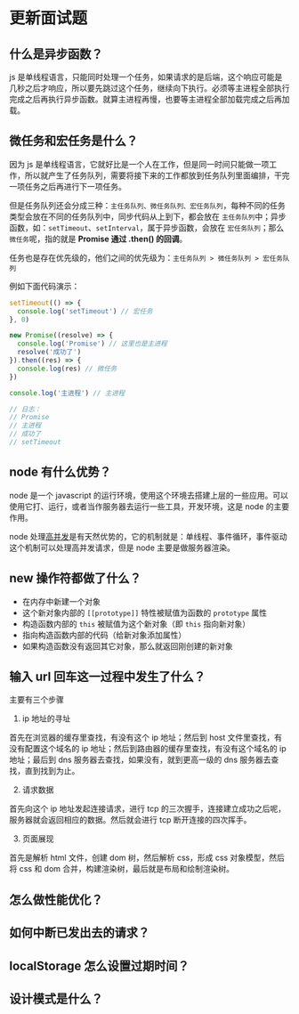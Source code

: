 # 更新面试题

## 什么是异步函数？

js 是单线程语言，只能同时处理一个任务，如果请求的是后端，这个响应可能是几秒之后才响应，所以要先跳过这个任务，继续向下执行。必须等主进程全部执行完成之后再执行异步函数。就算主进程再慢，也要等主进程全部加载完成之后再加载。

## 微任务和宏任务是什么？

因为 js 是单线程语言，它就好比是一个人在工作，但是同一时间只能做一项工作，所以就产生了任务队列，需要将接下来的工作都放到任务队列里面编排，干完一项任务之后再进行下一项任务。

但是任务队列还会分成三种：`主任务队列、微任务队列、宏任务队列`，每种不同的任务类型会放在不同的任务队列中，同步代码从上到下，都会放在 `主任务队列`中；异步函数，如：`setTimeout`、`setInterval`，属于异步函数，会放在 `宏任务队列`；那么`微任务`呢，指的就是 **Promise 通过 .then() 的回调**。

任务也是存在优先级的，他们之间的优先级为：`主任务队列 > 微任务队列 > 宏任务队列`

例如下面代码演示：

```js
setTimeout(() => {
  console.log('setTimeout') // 宏任务
}, 0)

new Promise((resolve) => {
  console.log('Promise') // 这里也是主进程
  resolve('成功了')
}).then((res) => {
  console.log(res) // 微任务
})

console.log('主进程') // 主进程

// 日志：
// Promise
// 主进程
// 成功了
// setTimeout
```

## node 有什么优势？

node 是一个 javascript 的运行环境，使用这个环境去搭建上层的一些应用。可以使用它打、运行，或者当作服务器去运行一些工具，开发环境，这是 node 的主要作用。

node 处理[高并发](https://blog.csdn.net/weixin_42476601/article/details/82220027)是有天然优势的，它的机制就是：单线程、事件循环，事件驱动这个机制可以处理高并发请求，但是 node 主要是做服务器渲染。

## new 操作符都做了什么？

- 在内存中新建一个对象
- 这个新对象内部的 `[[prototype]]` 特性被赋值为函数的 `prototype` 属性
- 构造函数内部的 `this` 被赋值为这个新对象（即 `this` 指向新对象）
- 指向构造函数内部的代码（给新对象添加属性）
- 如果构造函数没有返回其它对象，那么就返回刚创建的新对象

## 输入 url 回车这一过程中发生了什么？

主要有三个步骤

1. ip 地址的寻址

首先在浏览器的缓存里查找，有没有这个 ip 地址；然后到 host 文件里查找，有没有配置这个域名的 ip 地址；然后到路由器的缓存里查找，有没有这个域名的 ip 地址；最后到 dns 服务器去查找，如果没有，就到更高一级的 dns 服务器去查找，直到找到为止。

2. 请求数据

首先向这个 ip 地址发起连接请求，进行 tcp 的三次握手，连接建立成功之后呢，服务器就会返回相应的数据。然后就会进行 tcp 断开连接的四次挥手。

3. 页面展现

首先是解析 html 文件，创建 dom 树，然后解析 css，形成 css 对象模型，然后将 css 和 dom 合并，构建渲染树，最后就是布局和绘制渲染树。

## 怎么做性能优化？

## 如何中断已发出去的请求？

## localStorage 怎么设置过期时间？

## 设计模式是什么？

